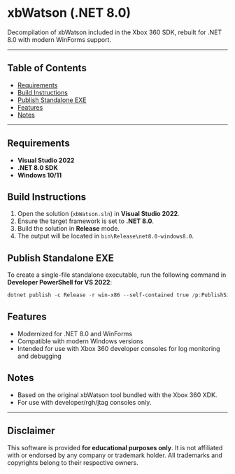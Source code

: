 # xbWatson (.NET 8.0)

Decompilation of xbWatson included in the Xbox 360 SDK, rebuilt for .NET 8.0 with modern WinForms support.

---

## Table of Contents
- [Requirements](#requirements)
- [Build Instructions](#build-instructions)
- [Publish Standalone EXE](#publish-standalone-exe)
- [Features](#features)
- [Notes](#notes)

---

## Requirements

- **Visual Studio 2022**
- **.NET 8.0 SDK**
- **Windows 10/11**

## Build Instructions

1. Open the solution (`xbWatson.sln`) in **Visual Studio 2022**.
2. Ensure the target framework is set to **.NET 8.0**.
3. Build the solution in **Release** mode.
4. The output will be located in `bin\Release\net8.0-windows8.0`.

## Publish Standalone EXE

To create a single-file standalone executable, run the following command in **Developer PowerShell for VS 2022**:

```powershell
dotnet publish -c Release -r win-x86 --self-contained true /p:PublishSingleFile=true /p:IncludeAllContentForSelfExtract=true
```

## Features
- Modernized for .NET 8.0 and WinForms
- Compatible with modern Windows versions
- Intended for use with Xbox 360 developer consoles for log monitoring and debugging

## Notes
- Based on the original xbWatson tool bundled with the Xbox 360 XDK.
- For use with developer/rgh/jtag consoles only.

---

## Disclaimer

This software is provided **for educational purposes only**. It is not affiliated with or endorsed by any company or trademark holder. All trademarks and copyrights belong to their respective owners.
